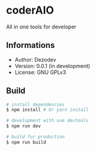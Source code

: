 # coderAIO

All in one tools for developer 

## Informations

* Author: Dezodev
* Version: 0.0.1 (in development)
* License: GNU GPLv3

## Build

``` bash
# install dependencies
$ npm install # Or yarn install

# development with vue devtools
$ npm run dev

# build for production
$ npm run build
```
